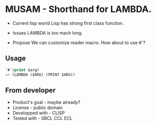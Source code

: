 # MUSAM - Shorthand for LAMBDA.

* Current lisp world
Lisp has strong first class function.

* Issues
LAMBDA is too mach long.

* Propose
We can customize reader macro.
How about to use #\`?

## Usage
```lisp
'#`(print $arg)
=> (LAMBDA ($ARG) (PRINT $ARG))
```

## From developer

* Product's goal - maybe already?
* License - public domain
* Developped with - CLISP
* Tested with - SBCL CCL ECL

